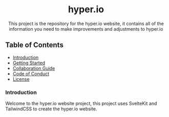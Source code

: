 <h1 align="center">hyper.io</h1>

<p align="center">
This project is the repository for the hyper.io website, it contains all of the information you 
need to make improvements and adjustments to hyper.io
</p>

## Table of Contents

* [Introduction](#introduction)
* [Getting Started](#getting-started)
* [Collaboration Guide](#contributing)
* [Code of Conduct](#code-of-conduct)
* [License](#license)


### Introduction

Welcome to the hyper.io website project, this project uses SvelteKit and TailwindCSS to create the 
hyper.io website. 
